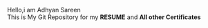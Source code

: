 Hello,i am Adhyan Sareen <br> This is My Git Repository for my <b>RESUME</b> and <b>All other Certificates</b> 
